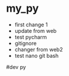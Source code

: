 # my_py
- first change 1
- update from web
- test pycharm
- gitignore
- changer from web2
- test nano git bash


#dev py
